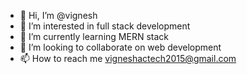 - 👋 Hi, I’m @vignesh
- 👀 I’m interested in full stack development
- 🌱 I’m currently learning MERN stack
- 💞️ I’m looking to collaborate on web development
- 📫 How to reach me vigneshactech2015@gmail.com

<!---
vigneshactech2015/vigneshactech2015 is a ✨ special ✨ repository because its `README.md` (this file) appears on your GitHub profile.
You can click the Preview link to take a look at your changes.
--->

